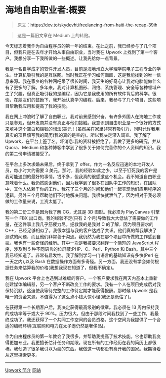 # 海地自由职业者:概要

> 原文：<https://dev.to/skydevht/freelancing-from-haiti-the-recap-39ih>

> 这是一篇旧文章在 Medium 上的转贴。

今天标志着我作为自由程序员的第一年的结束。在此之前，我已经参与了几个项目，但我只是在去年才开始从事自由职业，当时我在 Upwork 上找到了第一个客户。我想分享一下我所做的一些概述。让我先给你一点背景。

我是一名自学成才的软件开发人员，目前是海地州立大学理学院电子工程专业的学生。计算机吸引我的是互联网。当时我正在学习如何画画，这是我能找到的唯一信息来源。我在家乡的各种网吧呆了很长时间，我天生的好奇心让我对电脑能做什么有了更多的了解。多年来，我对计算机图形、网络、系统管理、安全等各种领域产生了兴趣，但真正吸引我的是编程，因为它是我使用的所有软件背后的科学。很快，在朋友们的鼓励下，我开始认真学习编程。后来，我参与了几个项目，这些项目帮助我应用和提高了我的技能。

我在网上冲浪时了解了自由职业，我对前景感到兴奋。有许多外国人在海地工作或只是参观，但开发商并没有真正与他们接触。我意识到自由职业是一个很好的方式来填补这个空白和赚钱的想法(美元！)虽然呆在家里非常有吸引力，同时允许我用真实的项目填写我的简历(我的真的是空的)。所以我决定深入调查。我了解了 Upwork，在平台上签了名。坏消息:我的资料被拒绝了。我做了更多的研究，并从 Quora、Medium 和各种博客中学到了很多关于如何完善你的个人资料的知识。我的第二份申请被接受了。

在平台上多次求婚未果后，终于拿到了 offer。作为一名反应迅速的本地开发人员，每小时大约需要 3 美元。那时，我的经验如此之少，以至于钉死我的客户是我可能遇到的最好的事情。钱不多，但我真的很感激这个机会。我不知道自由职业意味着什么。我仍然感谢他们，因为我学到了很多在团队中工作的知识，在团队中，其他人依赖于你的工作。我花了三个月的时间和他们一起实现他们应用程序的逻辑，另外三个月帮助他们不时地解决问题。我很快就泄气了，因为相对于我必须做的工作量来说，工资太低了。

我的第二份工作是因为我了解 CG，尤其是 3D 图形。我必须为 PlayCanvas 引擎写一个 FBX 出口商。我的经验不足(只有 2 个月)导致我大大低估了需要做的工作量，在这件事上我几乎筋疲力尽。拯救我的是我对 C 的了解，因为项目要求的 C++，已经足够相似了。我很幸运与我的客户达成了共识。他们真的帮我解决了测试的问题，而且他们非常善于沟通。我仍然为我在那个项目中所做的工作感到自豪。我也有一些奇怪的经历。其中一次是我被要求翻译一个简短的 JavaScript 程序，涉及到 5 种不同语言的位屏蔽:PHP、C、Perl、Python 和 Bash。其中三个我已经知道了。非常有启发性。我了解到学习一门语言的基础知识有多快(Perl 在一天之内),以及 Bash 在数据操作方面有多奇怪。另一方面，我还没有学会如何根据任务来估算我的价格(我想我现在知道了，但我不确定)。

我在 Upwork 平台上也遇到过难缠的客户。一个客户要求我在两天内基本上重新创建媒体编辑器，另一个客户不断改变工作的要求。我有一个人在项目完成后对我保持沉默，这迫使我等待完整的工作待定期才能获得报酬。那时候 Upwork 是我唯一的资金来源，不值得为了这么点小钱大惊小怪(我还是低估了)。

在获得第一个长期客户后，我决定获得最高级别的徽章。我必须在 13 周内保持我的成功率等于或大于 90%。压力很大。但由于那段时间我找到了一些工作，我最终成功了。我还获得了一个共同工作空间的会员资格，这个空间为我提供了一个合适的编码环境(互联网和电力在太子港仍然是奢侈品)。

作为自由程序员的第一年教会了我很多，并帮助我提高了技术技能。它也帮助我变得更加专业。我更擅长估计任务和期限。现在所有的工作经历在我的简历上都很棒。我创造了很多我引以为豪的东西。我做这一切都没有离开我的国家。我期待着从这里探索更多。

* * *

[Upwork 简介](https://www.upwork.com/o/profiles/users/_~01a4f9887618394fb4/)
[网站](https://www.skydev.tech/)